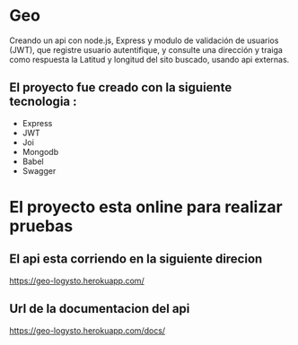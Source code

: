 # Geo
Creando un api con node.js, Express y modulo de validación de usuarios (JWT),  que registre usuario autentifique, y consulte una dirección y traiga como respuesta la Latitud y longitud del sito buscado, usando api externas. 

## El proyecto fue creado con la siguiente tecnologia :

- Express
- JWT
- Joi
- Mongodb
- Babel
- Swagger



# El proyecto esta online para realizar pruebas

## El api esta corriendo en la siguiente direcion
https://geo-logysto.herokuapp.com/

## Url de la documentacion del api
https://geo-logysto.herokuapp.com/docs/


